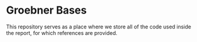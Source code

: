 # Groebner Bases
This repository serves as a place where we store all of the code used inside the report, for which references are provided.
